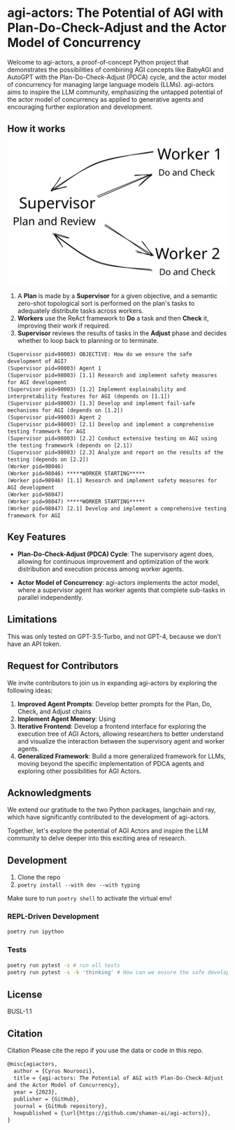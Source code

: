 # agi-actors: The Potential of AGI with Plan-Do-Check-Adjust and the Actor Model of Concurrency

Welcome to agi-actors, a proof-of-concept Python project that demonstrates the possibilities of combining AGI concepts like BabyAGI and AutoGPT with the Plan-Do-Check-Adjust (PDCA) cycle, and the actor model of concurrency for managing large language models (LLMs). agi-actors aims to inspire the LLM community, emphasizing the untapped potential of the actor model of concurrency as applied to generative agents and encouraging further exploration and development.

## How it works

![agi-actors flow](./diagram.svg)

1. A **Plan** is made by a **Supervisor** for a given objective, and a semantic zero-shot topological sort is performed on the plan's tasks to adequately distribute tasks across workers.
2. **Workers** use the ReAct framework to **Do** a task and then **Check** it, improving their work if required.
3. **Supervisor** reviews the results of tasks in the **Adjust** phase and decides whether to loop back to planning or to terminate.

```
(Supervisor pid=98003) OBJECTIVE: How do we ensure the safe development of AGI?
(Supervisor pid=98003) Agent 1
(Supervisor pid=98003) [1.1] Research and implement safety measures for AGI development
(Supervisor pid=98003) [1.2] Implement explainability and interpretability features for AGI (depends on [1.1])
(Supervisor pid=98003) [1.3] Develop and implement fail-safe mechanisms for AGI (depends on [1.2])
(Supervisor pid=98003) Agent 2
(Supervisor pid=98003) [2.1] Develop and implement a comprehensive testing framework for AGI
(Supervisor pid=98003) [2.2] Conduct extensive testing on AGI using the testing framework (depends on [2.1])
(Supervisor pid=98003) [2.3] Analyze and report on the results of the testing (depends on [2.2])
(Worker pid=98046)
(Worker pid=98046) *****WORKER STARTING*****
(Worker pid=98046) [1.1] Research and implement safety measures for AGI development
(Worker pid=98047)
(Worker pid=98047) *****WORKER STARTING*****
(Worker pid=98047) [2.1] Develop and implement a comprehensive testing framework for AGI
```

## Key Features

* **Plan-Do-Check-Adjust (PDCA) Cycle**: The supervisory agent does, allowing for continuous improvement and optimization of the work distribution and execution process among worker agents.

* **Actor Model of Concurrency**: agi-actors implements the actor model, where a supervisor agent has worker agents that complete sub-tasks in parallel independently.

## Limitations

This was only tested on GPT-3.5-Turbo, and not GPT-4, because we don't have an API token.

## Request for Contributors

We invite contributors to join us in expanding agi-actors by exploring the following ideas:

1. **Improved Agent Prompts**: Develop better prompts for the Plan, Do, Check, and Adjust chains
2. **Implement Agent Memory**: Using
3. **Iterative Frontend**: Develop a frontend interface for exploring the execution tree of AGI Actors, allowing researchers to better understand and visualize the interaction between the supervisory agent and worker agents.
4. **Generalized Framework**: Build a more generalized framework for LLMs, moving beyond the specific implementation of PDCA agents and exploring other possibilities for AGI Actors.

## Acknowledgments

We extend our gratitude to the two Python packages, langchain and ray, which have significantly contributed to the development of agi-actors.

Together, let's explore the potential of AGI Actors and inspire the LLM community to delve deeper into this exciting area of research.

## Development

1. Clone the repo
2. `poetry install --with dev --with typing`

Make sure to run `poetry shell` to activate the virtual env!

### REPL-Driven Development

```bash
poetry run ipython
```

### Tests

```bash
poetry run pytest -s # run all tests
poetry run pytest -s -k 'thinking' # How can we ensure the safe development of AGI?
```

## License

BUSL-1.1

## Citation

Citation
Please cite the repo if you use the data or code in this repo.

```
@misc{agiactors,
  author = {Cyrus Nouroozi},
  title = {agi-actors: The Potential of AGI with Plan-Do-Check-Adjust and the Actor Model of Concurrency},
  year = {2023},
  publisher = {GitHub},
  journal = {GitHub repository},
  howpublished = {\url{https://github.com/shaman-ai/agi-actors}},
}
```
